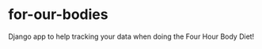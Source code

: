 for-our-bodies
==============

Django app to help tracking your data when doing the Four Hour Body Diet!
